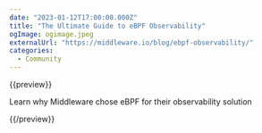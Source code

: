 ```yaml
---
date: "2023-01-12T17:00:00.000Z"
title: "The Ultimate Guide to eBPF Observability"
ogImage: ogimage.jpeg
externalUrl: "https://middleware.io/blog/ebpf-observability/"
categories:
  - Community
---
```


{{preview}}

Learn why Middleware chose eBPF for their observability solution

{{/preview}}
